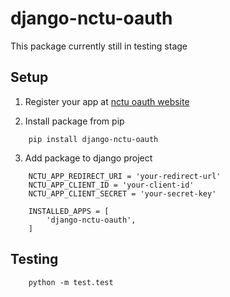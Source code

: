 # django-nctu-oauth

This package currently still in testing stage
## Setup
1. Register your app at [nctu oauth website](https://id.nctu.edu.tw/)

2. Install package from pip
```
    pip install django-nctu-oauth
```

3. Add package to django project
```
    NCTU_APP_REDIRECT_URI = 'your-redirect-url'
    NCTU_APP_CLIENT_ID = 'your-client-id'
    NCTU_APP_CLIENT_SECRET = 'your-secret-key'

    INSTALLED_APPS = [
        'django-nctu-oauth',
    ]
```
## Testing
```
    python -m test.test
```